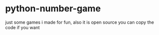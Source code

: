# python-number-game
just some games i made for fun, also it is open source
you can copy the code if you want
